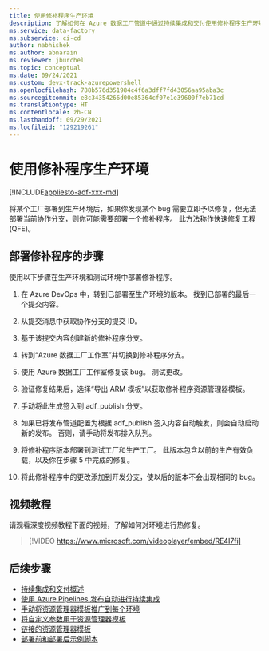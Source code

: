 ```yaml
---
title: 使用修补程序生产环境
description: 了解如何在 Azure 数据工厂管道中通过持续集成和交付使用修补程序生产环境。
ms.service: data-factory
ms.subservice: ci-cd
author: nabhishek
ms.author: abnarain
ms.reviewer: jburchel
ms.topic: conceptual
ms.date: 09/24/2021
ms.custom: devx-track-azurepowershell
ms.openlocfilehash: 788b576d351984c4f6a3dff7fd43056aa95aba3c
ms.sourcegitcommit: e8c34354266d00e85364cf07e1e39600f7eb71cd
ms.translationtype: HT
ms.contentlocale: zh-CN
ms.lasthandoff: 09/29/2021
ms.locfileid: "129219261"
---
```

# <a name="using-a-hotfix-production-environment"></a>使用修补程序生产环境

[!INCLUDE[appliesto-adf-xxx-md](includes/appliesto-adf-xxx-md.md)]

将某个工厂部署到生产环境后，如果你发现某个 bug 需要立即予以修复，但无法部署当前协作分支，则你可能需要部署一个修补程序。 此方法称作快速修复工程 (QFE)。

## <a name="steps-to-deploy-a-hotfix"></a>部署修补程序的步骤

使用以下步骤在生产环境和测试环境中部署修补程序。

1.    在 Azure DevOps 中，转到已部署至生产环境的版本。 找到已部署的最后一个提交内容。

1.    从提交消息中获取协作分支的提交 ID。

1.    基于该提交内容创建新的修补程序分支。

1.    转到“Azure 数据工厂工作室”并切换到修补程序分支。

1.    使用 Azure 数据工厂工作室修复该 bug。 测试更改。

1.    验证修复结果后，选择“导出 ARM 模板”以获取修补程序资源管理器模板。

1.    手动将此生成签入到 adf_publish 分支。

1.    如果已将发布管道配置为根据 adf_publish 签入内容自动触发，则会自动启动新的发布。 否则，请手动将发布排入队列。

1.    将修补程序版本部署到测试工厂和生产工厂。 此版本包含以前的生产有效负载，以及你在步骤 5 中完成的修复。

1.   将此修补程序中的更改添加到开发分支，使以后的版本不会出现相同的 bug。

## <a name="video-tutorial"></a>视频教程
请观看深度视频教程下面的视频，了解如何对环境进行热修复。 

> [!VIDEO https://www.microsoft.com/videoplayer/embed/RE4I7fi]

## <a name="next-steps"></a>后续步骤

- [持续集成和交付概述](continuous-integration-delivery.md)
- [使用 Azure Pipelines 发布自动进行持续集成](continuous-integration-delivery-automate-azure-pipelines.md)
- [手动将资源管理器模板推广到每个环境](continuous-integration-delivery-manual-promotion.md)
- [将自定义参数用于资源管理器模板](continuous-integration-delivery-resource-manager-custom-parameters.md)
- [链接的资源管理器模板](continuous-integration-delivery-linked-templates.md)
- [部署前和部署后示例脚本](continuous-integration-delivery-sample-script.md)
